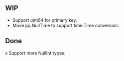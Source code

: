 WIP
----

- Support uint64 for primary key.
- Move pq.NullTime to support time.Time conversion.

Done
----
x Support more NullInt types.

